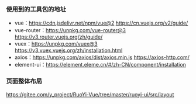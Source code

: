 ### 使用到的工具包的地址
- vue：https://cdn.jsdelivr.net/npm/vue@2    https://cn.vuejs.org/v2/guide/
- vue-router：https://unpkg.com/vue-router@3    https://v3.router.vuejs.org/zh/guide/
- vuex：https://unpkg.com/vuex@3    https://v3.vuex.vuejs.org/zh/installation.html
- axios：https://unpkg.com/axios/dist/axios.min.js    https://axios-http.com/
- element-ui：https://element.eleme.cn/#/zh-CN/component/installation


### 页面整体布局
https://gitee.com/y_project/RuoYi-Vue/tree/master/ruoyi-ui/src/layout
